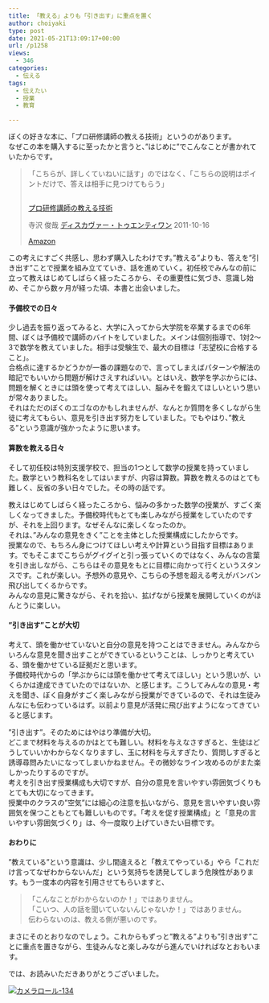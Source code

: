 ```yaml
---
title: 「教える」よりも「引き出す」に重点を置く
author: choiyaki
type: post
date: 2021-05-21T13:09:17+00:00
url: /p1258
views:
  - 346
categories:
  - 伝える
tags:
  - 伝えたい
  - 授業
  - 教育

---
```

ぼくの好きな本に、「プロ研修講師の教える技術」というのがあります。  
なぜこの本を購入するに至ったかと言うと、”はじめに”でこんなことが書かれていたからです。

> 「こちらが、詳しくていねいに話す」のではなく、「こちらの説明はポイントだけで、答えは相手に見つけてもらう」
> 
> [<img src="https://i0.wp.com/ecx.images-amazon.com/images/I/31%2Bfsiax9%2BL._SL160_.jpg?w=660" alt="" data-recalc-dims="1" />][1]
> 
> [プロ研修講師の教える技術][1]
> 
> 寺沢 俊哉 [ディスカヴァー・トゥエンティワン][2] 2011-10-16
> 
> [Amazon][3] 

この考えにすごく共感し、思わず購入したわけです。”教える”よりも、答えを”引き出す”ことで授業を組み立てていき、話を進めていく。初任校でみんなの前に立って教えはじめてしばらく経ったころから、その重要性に気づき、意識し始め、そこから数ヶ月が経った頃、本書と出会いました。

#### 予備校での日々

少し過去を振り返ってみると、大学に入ってから大学院を卒業するまでの6年間、ぼくは予備校で講師のバイトをしていました。メインは個別指導で、1対2〜3で数学を教えていました。相手は受験生で、最大の目標は「志望校に合格すること」。  
合格点に達するかどうかが一番の課題なので、言ってしまえばパターンや解法の暗記でもいいから問題が解けさえすればいい。とはいえ、数学を学ぶからには、問題を解くときには頭を使って考えてほしい、脳みそを鍛えてほしいという思いが常々ありました。  
それはただのぼくのエゴなのかもしれませんが、なんとか質問を多くしながら生徒に考えてもらい、意見を引き出す努力をしていました。でもやはり、”教える”という意識が強かったように思います。

#### 算数を教える日々

そして初任校は特別支援学校で、担当の1つとして数学の授業を持っていました。数学という教科名をしてはいますが、内容は算数。算数を教えるのはとても難しく、反省の多い日々でした。その時の話です。

教えはじめてしばらく経ったころから、悩みの多かった数学の授業が、すごく楽しくなってきました。予備校時代もとても楽しみながら授業をしていたのですが、それを上回ります。なぜそんなに楽しくなったのか。  
それは、”みんなの意見をきく”ことを主体とした授業構成にしたからです。  
授業なので、もちろん身につけてほしい考えや計算という目指す目標はあります。でもそこまでこちらがグイグイと引っ張っていくのではなく、みんなの言葉を引き出しながら、こちらはその意見をもとに目標に向かって行くというスタンスです。これが楽しい。予想外の意見や、こちらの予想を超える考えがバンバン飛び出してくるからです。  
みんなの意見に驚きながら、それを拾い、拡げながら授業を展開していくのがほんとうに楽しい。

#### ”引き出す”ことが大切

考えて、頭を働かせていないと自分の意見を持つことはできません。みんなからいろんな意見を聞き出すことができているということは、しっかりと考えている、頭を働かせている証拠だと思います。  
予備校時代からの「学ぶからには頭を働かせて考えてほしい」という思いが、いくらかは達成できていたのではないか、と感じます。こうしてみんなの意見・考えを聞き、ぼく自身がすごく楽しみながら授業ができているので、それは生徒みんなにも伝わっているはず。以前より意見が活発に飛び出すようになってきていると感じます。

”引き出す”。そのためにはやはり準備が大切。  
どこまで材料を与えるのかはとても難しい。材料を与えなさすぎると、生徒はどうしていいかわからなくなりますし、玉に材料を与えすぎたり、質問しすぎると誘導尋問みたいになってしまいかねません。その微妙なライン攻めるのがまた楽しかったりするのですが。  
考えを引き出す授業構成も大切ですが、自分の意見を言いやすい雰囲気づくりもとても大切になってきます。  
授業中のクラスの”空気”には細心の注意を払いながら、意見を言いやすい良い雰囲気を保つこともとても難しいものです。「考えを促す授業構成」と「意見の言いやすい雰囲気づくり」は、今一度取り上げていきたい目標です。

#### おわりに

”教えている”という意識は、少し間違えると「教えてやっている」やら「これだけ言ってなぜわからないんだ」という気持ちを誘発してしまう危険性があります。もう一度本の内容を引用させてもらいますと、

> 「こんなことがわからないのか！」ではありません。  
> 「こいつ、人の話を聞いていないんじゃないか！」ではありません。  
> 伝わらないのは、教える側が悪いのです。 

まさにそのとおりなのでしょう。これからもずっと”教える”よりも”引き出す”ことに重点を置きながら、生徒みんなと楽しみながら進んでいければなとおもいます。

では、お読みいただきありがとうございました。

[<img src="https://i2.wp.com/farm8.staticflickr.com/7144/6573597125_1c39e8aef0.jpg?w=660" alt="カメラロール-134" data-recalc-dims="1" />][4]

 [1]: http://www.amazon.co.jp/exec/obidos/asin/479931064X/choiyaki81-22/
 [2]: http://d.hatena.ne.jp/keyword/%A5%C7%A5%A3%A5%B9%A5%AB%A5%F4%A5%A1%A1%BC%A1%A6%A5%C8%A5%A5%A5%A8%A5%F3%A5%C6%A5%A3%A5%EF%A5%F3
 [3]: http://www.amazon.co.jp/exec/obidos/asin/479931064X/choiyaki81-22/ "アマゾン"
 [4]: http://www.flickr.com/photos/57988299%40N08/6573597125/ "カメラロール-134 by choiyaki, on Flickr"
